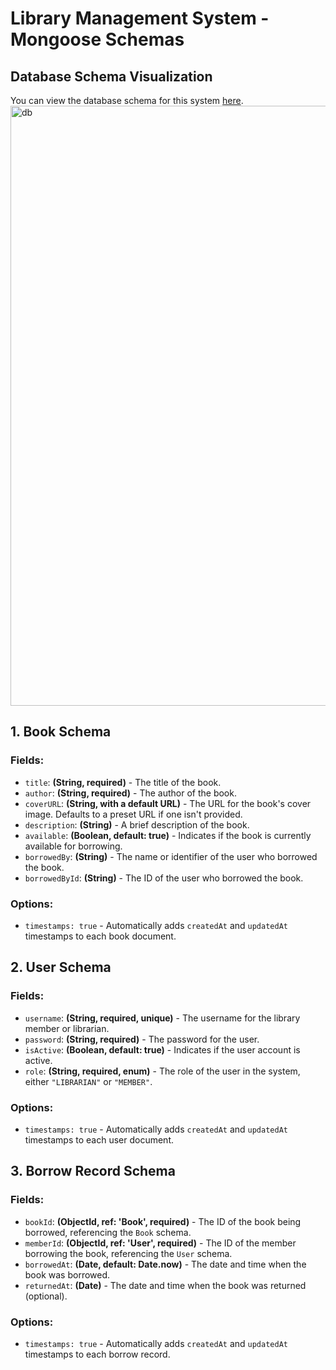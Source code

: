# Library Management System - Mongoose Schemas

## Database Schema Visualization
You can view the database schema for this system [here](https://drawsql.app/teams/jarvis-10/diagrams/library-management-system).
<img width="960" alt="db" src="https://github.com/user-attachments/assets/763d8f77-8301-4a67-80b0-c38b82f51bc5">


## 1. Book Schema
### Fields:
- `title`: **(String, required)** - The title of the book.
- `author`: **(String, required)** - The author of the book.
- `coverURL`: **(String, with a default URL)** - The URL for the book's cover image. Defaults to a preset URL if one isn't provided.
- `description`: **(String)** - A brief description of the book.
- `available`: **(Boolean, default: true)** - Indicates if the book is currently available for borrowing.
- `borrowedBy`: **(String)** - The name or identifier of the user who borrowed the book.
- `borrowedById`: **(String)** - The ID of the user who borrowed the book.

### Options:
- `timestamps: true` - Automatically adds `createdAt` and `updatedAt` timestamps to each book document.

## 2. User Schema
### Fields:
- `username`: **(String, required, unique)** - The username for the library member or librarian.
- `password`: **(String, required)** - The password for the user.
- `isActive`: **(Boolean, default: true)** - Indicates if the user account is active.
- `role`: **(String, required, enum)** - The role of the user in the system, either `"LIBRARIAN"` or `"MEMBER"`.

### Options:
- `timestamps: true` - Automatically adds `createdAt` and `updatedAt` timestamps to each user document.

## 3. Borrow Record Schema
### Fields:
- `bookId`: **(ObjectId, ref: 'Book', required)** - The ID of the book being borrowed, referencing the `Book` schema.
- `memberId`: **(ObjectId, ref: 'User', required)** - The ID of the member borrowing the book, referencing the `User` schema.
- `borrowedAt`: **(Date, default: Date.now)** - The date and time when the book was borrowed.
- `returnedAt`: **(Date)** - The date and time when the book was returned (optional).

### Options:
- `timestamps: true` - Automatically adds `createdAt` and `updatedAt` timestamps to each borrow record.
